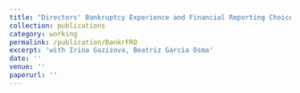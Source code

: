 ```yaml
---
title: "Directors' Bankruptcy Experience and Financial Reporting Choices"
collection: publications
category: working
permalink: /publication/BankrFRQ
excerpt: 'with Irina Gazizova, Beatriz Garcia Osma'
date: ''
venue: ''
paperurl: ''
---
```


